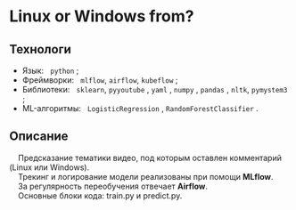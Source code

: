 # Linux or Windows from?

## Технологи
- Язык: &nbsp; `python` ;
- Фреймворки: &nbsp; `mlflow`, `airflow`, `kubeflow` ;
- Библиотеки: &nbsp; `sklearn`, `pyyoutube` , `yaml` , `numpy` , `pandas` , `nltk`, `pymystem3` ;
- ML-алгоритмы: &nbsp; `LogisticRegression` , `RandomForestClassifier` .
  
## Описание
&nbsp; &nbsp; Предсказание тематики видео, под которым оставлен комментарий (Linux или Windows). <br>
&nbsp; &nbsp; Трекинг и логирование модели реализованы при помощи **MLflow**.<br>
&nbsp; &nbsp; За регулярность переобучения отвечает **Airflow**.<br>
&nbsp; &nbsp; Основные блоки кода: train.py и predict.py.

